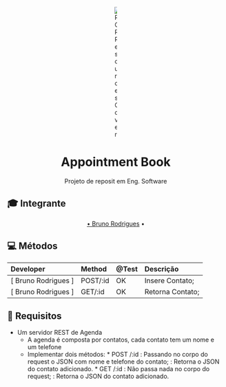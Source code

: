 <p align="center">
	<img src="http://media.breitbart.com/media/2016/02/github-logo.jpg" alt="ROR Resources Cover" style="max-width:1%;">
</p>

<h1 align="center">Appointment Book</h1>

<p align="center">Projeto de reposit em Eng. Software</p>

## :mortar_board: Integrante

<a id="user-content-Índice" class="anchor" href="#Índice" aria-hidden="true"></a>
<p align="center">
	<a href="https://github.com/BRodrigues93" target="_blank">• Bruno Rodrigues</a> • 
</p>

## :computer: Métodos
Developer | Method | @Test | Descrição
:-- | :-- | :-- | :--
[ Bruno Rodrigues  ] | POST/:id | OK              | Insere Contato;
[ Bruno Rodrigues  ] | GET/:id | OK              | Retorna Contato;

## :beginner: Requisitos 
* Um servidor REST de Agenda
  - A agenda é composta por contatos, cada contato tem um nome e um telefone
  - Implementar dois métodos:
		* POST /:id
		         : Passando no corpo do request o JSON com nome e telefone do contato;
		         : Retorna o JSON do contato adicionado.
		* GET /:id
		         : Não passa nada no corpo do request;
		         : Retorna o JSON do contato adicionado.




